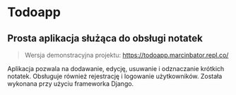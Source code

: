 # Todoapp

## Prosta aplikacja służąca do obsługi notatek

> Wersja demonstracyjna projektu: https://todoapp.marcinbator.repl.co/

Aplikacja pozwala na dodawanie, edycję, usuwanie i odznaczanie krótkich notatek. Obsługuje również rejestrację i logowanie użytkowników. Została wykonana przy użyciu frameworka Django. 
